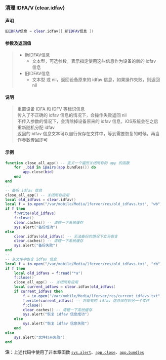 ### 清理 IDFA/V (**clear\.idfav**)


#### 声明
```lua
旧IDFAV信息 = clear.idfav([ 新IDFAV信息 ])
```


#### 参数及返回值
> - 新IDFAV信息
>   - 文本型，可选参数，表示指定使用这些信息作为设备的新的 idfav 信息
> - 旧IDFAV信息
>   - 文本型 或 nil，返回设备原来的 idfav 信息，如果操作失败，则返回 nil


#### 说明
> 重置设备 IDFA 和 IDFV 等标识信息  
> 传入了不正确的 idfav 信息的情况下，会操作失败返回 nil  
> 不传入参数的情况下，会清除掉设备原来的 idfav 信息，iOS系统会在之后重新随机分配 idfav  
> 返回的 idfav 信息文本可以自行保存在文件中，等到需要恢复的时候，再当作参数传回即可  


#### 示例  
```lua
function close_all_app() -- 定义一个遍历关闭所有的 app 的函数
    for _,bid in ipairs(app.bundles()) do
    	app.close(bid)
    end
end
--
-- 备份 idfav 信息
close_all_app() -- 关闭所有应用
local old_idfavs = clear.idfav()
local f = io.open("/var/mobile/Media/1ferver/res/old_idfavs.txt", "wb")
if f then
    f:write(old_idfavs)
    f:close()
    clear.caches() -- 清理一下系统缓存
    sys.alert("备份成功")
else
    clear.idfav(old_idfavs) -- 无法备份的情况下立马恢复
    clear.caches() -- 清理一下系统缓存
    sys.alert("备份失败")
end
--
-- 从文件中恢复 idfav 信息
local f = io.open("/var/mobile/Media/1ferver/res/old_idfavs.txt", "rb")
if f then
    local old_idfavs = f:read("*a")
    f:close()
    close_all_app() -- 关闭所有应用
    local current_idfavs = clear.idfav(old_idfavs)
    if current_idfavs then
        f = io.open("/var/mobile/Media/1ferver/res/current_idfavs.txt", "wb")
        f:write(current_idfavs) -- 将现有的 idfav 信息保存到另一个文件
        f:close()
        clear.caches() -- 清理一下系统缓存
        sys.alert("恢复 idfav 信息成功")
    else
        sys.alert("恢复 idfav 信息失败")
    end
else
    sys.alert("文件打开失败")
end
```
**注**：上述代码中使用了非本章函数 [`sys.alert`](/Handbook/sys/sys.alert.md)、[`app.close`](/Handbook/app/app.close.md)、[`app.bundles`](/Handbook/app/app.bundles.md)


